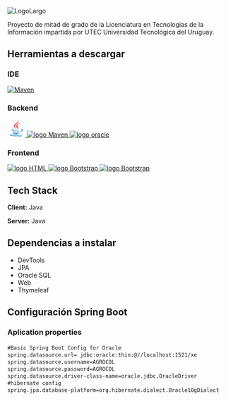 ![LogoLargo](https://user-images.githubusercontent.com/18647088/197530590-f1f0b286-2e8f-469b-a0f4-c5692b988090.png)

Proyecto de mitad de grado de la Licenciatura en Tecnologias 
de la Información impartida por UTEC Universidad Tecnológica del Uruguay.


## Herramientas a descargar

### IDE
<a href="https://www.jetbrains.com/es-es/idea/"> 
<img src="https://cdn.jsdelivr.net/gh/devicons/devicon/icons/intellij/intellij-original.svg" 
alt="Maven" width="40" height="40"/> 
</a>

### Backend     
<div style="display: inline_block">
<a href="https://www.oracle.com/java/technologies/javase/jdk11-archive-downloads.html/"> 
<img src="https://raw.githubusercontent.com/devicons/devicon/master/icons/java/java-original.svg" 
alt="logo Java" width="40" height="40"/> 
</a>
<a href="https://maven.apache.org/download.cgi/">
<img src="https://cdn.jsdelivr.net/gh/devicons/devicon/icons/apache/apache-original.svg" 
alt="logo Maven" width="40" height="40"/> 
</a>
<a href="https://www.oracle.com/database/sqldeveloper/technologies/download/"> 
<img src="https://cdn.jsdelivr.net/gh/devicons/devicon/icons/oracle/oracle-original.svg" 
alt="logo oracle" width="40" height="40"/> 
</a>
</div>

### Frontend
<div style="display: inline_block">
<a href="/"> 
<img src="https://cdn.jsdelivr.net/gh/devicons/devicon/icons/html5/html5-original-wordmark.svg" 
alt="logo HTML" width="40" height="40"/> 
</a>

<a href=""> 
<img src="https://cdn.jsdelivr.net/gh/devicons/devicon/icons/css3/css3-original-wordmark.svg" 
alt="logo Bootstrap" width="40" height="40"/> 
</a>

<a href="https://getbootstrap.com/"> 
<img src="https://cdn.jsdelivr.net/gh/devicons/devicon/icons/bootstrap/bootstrap-plain.svg"
alt="logo Bootstrap" width="40" height="40"/> 
</a>
</div>

                   
## Tech Stack

**Client:** Java

**Server:** Java

## Dependencias a instalar
 - DevTools
 - JPA
 - Oracle SQL
 - Web
 - Thymeleaf

## Configuración Spring Boot
### Aplication properties
```
#Basic Spring Boot Config for Oracle
spring.datasource.url= jdbc:oracle:thin:@//localhost:1521/xe
spring.datasource.username=AGROCOL
spring.datasource.password=AGROCOL
spring.datasource.driver-class-name=oracle.jdbc.OracleDriver
#hibernate config
spring.jpa.database-platform=org.hibernate.dialect.Oracle10gDialect
```
